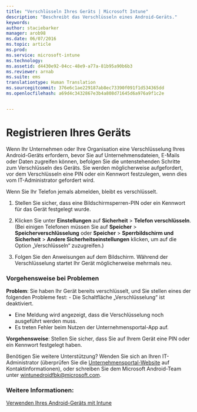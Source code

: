 ```yaml
---
title: "Verschlüsseln Ihres Geräts | Microsoft Intune"
description: "Beschreibt das Verschlüsseln eines Android-Geräts."
keywords: 
author: staciebarker
manager: arob98
ms.date: 06/07/2016
ms.topic: article
ms.prod: 
ms.service: microsoft-intune
ms.technology: 
ms.assetid: d4430e92-04cc-48e9-a77a-81b95a90b6b3
ms.reviewer: arnab
ms.suite: ems
translationtype: Human Translation
ms.sourcegitcommit: 376e6c1ae229187ab8ec73390f091f1d534365dd
ms.openlocfilehash: a69d4c3432867e3b4a808d71645d6a976a9f1c2e


---
```



# Registrieren Ihres Geräts

Wenn Ihr Unternehmen oder Ihre Organisation eine Verschlüsselung Ihres Android-Geräts erfordern, bevor Sie auf Unternehmensdateien, E-Mails oder Daten zugreifen können, befolgen Sie die untenstehenden Schritte zum Verschlüsseln des Geräts. Sie werden möglicherweise aufgefordert, vor dem Verschlüsseln eine PIN oder ein Kennwort festzulegen, wenn dies vom IT-Administrator gefordert wird.

Wenn Sie Ihr Telefon jemals abmelden, bleibt es verschlüsselt. 

1.  Stellen Sie sicher, dass eine Bildschirmsperren-PIN oder ein Kennwort für das Gerät festgelegt wurde. 

2.  Klicken Sie unter **Einstellungen** auf **Sicherheit** &gt; **Telefon verschlüsseln**.
    (Bei einigen Telefonen müssen Sie auf **Speicher** &gt; **Speicherverschlüsselung** oder **Speicher** &gt; **Sperrbildschirm und Sicherheit** &gt; **Andere Sicherheitseinstellungen** klicken, um auf die Option „Verschlüsseln“ zuzugreifen.)

3.  Folgen Sie den Anweisungen auf dem Bildschirm. Während der Verschlüsselung startet Ihr Gerät möglicherweise mehrmals neu.

### Vorgehensweise bei Problemen
**Problem**: Sie haben Ihr Gerät bereits verschlüsselt, und Sie stellen eines der folgenden Probleme fest: -  Die Schaltfläche „Verschlüsselung“ ist deaktiviert.
-  Eine Meldung wird angezeigt, dass die Verschlüsselung noch ausgeführt werden muss.
-  Es treten Fehler beim Nutzen der Unternehmensportal-App auf.

**Vorgehensweise**: Stellen Sie sicher, dass Sie auf Ihrem Gerät eine PIN oder ein Kennwort festgelegt haben.

Benötigen Sie weitere Unterstützung? Wenden Sie sich an Ihren IT-Administrator (überprüfen Sie die [Unternehmensportal-Website](http://portal.manage.microsoft.com) auf Kontaktinformationen), oder schreiben Sie dem Microsoft Android-Team unter wintunedroidfbk@microsoft.com.

### Weitere Informationen:
[Verwenden Ihres Android-Geräts mit Intune](using-your-android-device-with-intune.md)




<!--HONumber=Jul16_HO3-->


